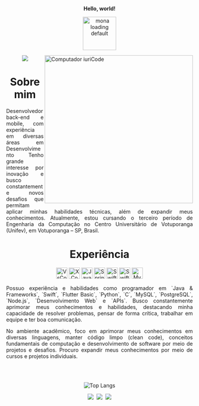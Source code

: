 <p align="center"><b>Hello, world!</b></p>

<p align="center"><img width="90" height="90" src="https://github.githubassets.com/images/mona-loading-default.gif" alt="mona loading default" /></p>


<a target="_blank" rel="noopener noreferrer nofollow" href="https://raw.githubusercontent.com/MicaelliMedeiros/micaellimedeiros/master/image/computer-illustration.png"><img src="https://raw.githubusercontent.com/MicaelliMedeiros/micaellimedeiros/master/image/computer-illustration.png" width="400px" align="right" alt="Computador iuriCode" style="max-width: 100%;"></a>

<div align="center">
  <a href="https://github.com/oluuiss/github-contribution-stats/">
    <img src="https://github-contribution-stats.vercel.app/api/?username=oluuiss" />
  </a>
</div>



<div align="center">

     
# Sobre mim

<div class="txt" align="justify">
<!-- Software and mobile developer with experience in various areas of systems development. I have a strong interest in innovation and am always seeking new challenges that allow me to apply my technical skills and expand my knowledge. I am currently pursuing a degree  in Computer Engineering at the Centro Universitário de Votuporanga (Unifev), in Votuporanga - SP, Brazil. With a solid academic foundation and a proactive approach, I am open to new opportunities in the technology sector, aiming to contribute to the advancement of  impactful technological solutions. 
-->
Desenvolvedor back-end e mobile, com experiência em diversas áreas em Desenvolvimento Tenho grande interesse por inovação e busco constantemente novos desafios que permitam aplicar minhas habilidades técnicas, além de expandir meus conhecimentos.
Atualmente, estou cursando o terceiro período de Engenharia da Computação no Centro Universitário de Votuporanga (Unifev), em Votuporanga – SP, Brasil.

<div align="center">

# Experiência
</div>
<!--
I have experience and skills as a programmer, with an emphasis on `Java & Frameworks`, `Swift`, `Flutter`, `Python`, `C`, `MySQL`, `PostgreSQL`, `Node.js`, `Web development`, and `APIs`. I am constantly seeking to improve my knowledge and skills, highlighting my ability to solve problems, think critically, work in a team, and communicate effectively.
<!--
In the academic environment, I focus on improving my expertise in various programming languages, fundamental computing concepts, and software development through projects and challenges. Additionally, I strive to expand my knowledge continuously through courses and individual projects.
<!--
I am looking for new opportunities in the job market in the fields of Software Development, Mobile, and Back-end, with the goal of contributing to the advancement of innovative and impactful technological solutions. <br><br>
-->
<div class="img" align="center" >
<a class="img"><img src="https://upload.wikimedia.org/wikipedia/commons/thumb/9/9a/Visual_Studio_Code_1.35_icon.svg/512px-Visual_Studio_Code_1.35_icon.svg.png?20210804221519" title="VsCode" style="height: 30px;></a>
<a class="img">         <img src="https://developer.apple.com/assets/elements/icons/xcode-12/xcode-12-96x96_2x.png" title="XCode" style="height: 30px;></a>
<a class="img">          <img src="https://media.discordapp.net/attachments/1015195380071268352/1364193653907525642/8f473185-85b5-4af7-a7a4-d89ad18dcd06.png?ex=6808c7d8&is=68077658&hm=9e0e066352eddf2338e2b083a37073a00df8077580faf0fb224fac61aa79b6f0&=&format=webp&quality=lossless" title="Java" style="height: 30px;></a>
<a class="img">          <img src="https://upload.wikimedia.org/wikipedia/commons/thumb/7/79/Spring_Boot.svg/1200px-Spring_Boot.svg.png" title="SpringBoot" style="height: 30px;></a>
<a class="img">          <img src="https://cdn-icons-png.flaticon.com/512/5968/5968371.png" title="Swift" style="height: 30px;></a>
<a class="img">           <img src="https://media.discordapp.net/attachments/1015195380071268352/1364194166657122404/A9cSJEk3QHR0AAAAAElFTkSuQmCC.png?ex=6808c852&is=680776d2&hm=4d63c244c681dc0b34cec6ea8e4a37aae93bd8b46670b8f14edd2b617b393697&=&format=webp&quality=lossless" title="SwiftUI" style="height: 30px;></a>
<a class="img">           <img src="https://upload.wikimedia.org/wikipedia/labs/8/8e/Mysql_logo.png" title="MySQL" style="height: 30px;></a><br>
</div>
                            
<div class="text">                         
<br><p class="experience" align="justify">Possuo experiência e habilidades como programador em `Java & Frameworks`, `Swift`, `Flutter Basic`, `Python`, `C`, `MySQL`, `PostgreSQL`, `Node.js`, `Desenvolvimento Web` e `APIs`. Busco constantemente aprimorar meus conhecimentos e habilidades, destacando minha capacidade de resolver problemas, pensar de forma crítica, trabalhar em equipe e ter boa comunicação.</p>
<p class="experience" align="justify">No ambiente acadêmico, foco em aprimorar meus conhecimentos em diversas linguagens, manter código limpo (clean code), conceitos fundamentais de computação e desenvolvimento de software por meio de projetos e desafios. Procuro expandir meus conhecimentos por meio de cursos e projetos individuais.</p>
<br><br>
</div>

<div align="center">
  
![Top Langs](https://github-readme-stats.vercel.app/api/top-langs/?username=oluuiss&layout=compact)
</div>
<div align="center" dir="auto"> 
  <a href="https://www.linkedin.com/in/oluuiss/" rel="nofollow"><img src="https://camo.githubusercontent.com/7fee771b415a6f144501304c2c4074aa62a0dd96ddc0f8c0aafd95ac0af584c1/68747470733a2f2f696d672e736869656c64732e696f2f62616467652f2d4c696e6b6564496e2d2532333030373742353f7374796c653d666f722d7468652d6261646765266c6f676f3d6c696e6b6564696e266c6f676f436f6c6f723d7768697465" data-canonical-src="https://img.shields.io/badge/-LinkedIn-%230077B5?style=for-the-badge&amp;logo=linkedin&amp;logoColor=white" style="max-width: 100%;"></a>&nbsp;
    <a href="mailto:luispyim@gmail.com"><img src="https://camo.githubusercontent.com/8a15df73eefc8d613bab8230d8859b6328119607d14846dd1f1e0e9b526126b2/68747470733a2f2f696d672e736869656c64732e696f2f62616467652f2d476d61696c2d2532333333333f7374796c653d666f722d7468652d6261646765266c6f676f3d676d61696c266c6f676f436f6c6f723d7768697465" data-canonical-src="https://img.shields.io/badge/-Gmail-%23333?style=for-the-badge&amp;logo=gmail&amp;logoColor=white" style="max-width: 100%;"></a>&nbsp;
  <a href="https://instagram.com/oluuiss" rel="nofollow"><img src="https://camo.githubusercontent.com/cc8a4ea180871317216b7557a7a9b8f1b565ce74863323097aa367961c70de96/68747470733a2f2f696d672e736869656c64732e696f2f62616467652f2d496e7374616772616d2d2532334534343035463f7374796c653d666f722d7468652d6261646765266c6f676f3d696e7374616772616d266c6f676f436f6c6f723d7768697465" data-canonical-src="https://img.shields.io/badge/-Instagram-%23E4405F?style=for-the-badge&amp;logo=instagram&amp;logoColor=white" style="max-width: 100%;"></a>
</div>

<!-- 
<div id="visitors" align="center">
  <img src="https://visitor-badge.laobi.icu/badge?page_id=oluuiss.oluuiss&left_text=PROFILE%20VIEWS"  />
</div>


</div>
 <div align="center">

 # Skills

 ### Languages
 <div class="languages">
     <img src="./images/languages/java.png" padding="5px" alt="java" title="Java" width="60px" height="60px">
     <img src="./images/languages/swift.png" alt="swift" title="Swift" width="70px" height="60px">
     <img src="./images/languages/angular.png" alt="angular" title="Angular" width="60px" height="60px">
     <img src="./images/languages/flutter.png" alt="flutter" title="Flutter" width="60px" height="60px">
     <img src="./images/languages/react.png" alt="react" title="React" width="60px" height="60px">
     <img src="./images/languages/c.png" alt="c" title="C" width="60px" height="60px">
     <img src="./images/languages/python.png" alt="python" title="Python" width="60px" height="60px">
     <img src="./images/languages/JavaScript.png" alt="javascript" title="JavaScript" width="60px" height="60px">
     <img src="./images/languages/php.png" alt="php" title="PHP" width="60px" height="60px">
    </div>

 ### Frameworks & Database
 <div>
     <img src="./images/frameworks/swiftui.png" alt="swiftui" title="Swift UI" width="60px" height="60px">
     <img src="./images/frameworks/django.png" alt="django" title="Django" width="45px" height="45px">
     <img src="./images/frameworks/spring-boot.png" alt="spring-boot" title="Spring Boot" width="60px" height="60px">
     <img src="./images/database/mysql.png" alt="mysql" title="MySQL" width="60px" height="60px">
     <img src="./images/database/postgreesql.png" alt="postgresql" title="PostgreSQL" width="60px" height="60px">
     </div>
 
 ### Tools

  <div class="tools">
    <img src="./images/tools/vscode.png" alt="vccode" title="Visual Studio Code" width="60px" height="60px">
    <img src="./images/tools/intellij.png" alt="intellij" title="IntelliJ" width="60px" height="60px">
    <img src="./images/tools/xcode.png" alt="xcode" title="X Code" width="60px" height="60px">
     <img src="./images/tools/androidstudio.png" alt="androidstudio" title="Android Studio" width="60px" height="60px">
 </div>

<div class="stats" align="center">
 #
 <img id="snake" src="https://raw.githubusercontent.com/oluuiss/oluuiss/output/snake.svg" alt="Snake animation" />
 -->
